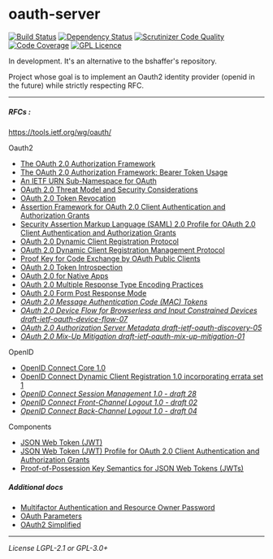 # oauth-server

[![Build Status](https://travis-ci.org/alexandre-le-borgne/oauth-server.svg?branch=master)](https://travis-ci.org/alexandre-le-borgne/oauth-server)
[![Dependency Status](https://www.versioneye.com/user/projects/5a6109f70fb24f00459108d2/badge.svg?style=flat-square)](https://www.versioneye.com/user/projects/5a6109f70fb24f00459108d2)
[![Scrutinizer Code Quality](https://scrutinizer-ci.com/g/alexandre-le-borgne/oauth-server/badges/quality-score.png?b=master)](https://scrutinizer-ci.com/g/alexandre-le-borgne/oauth-server/?branch=master)
[![Code Coverage](https://scrutinizer-ci.com/g/alexandre-le-borgne/oauth-server/badges/coverage.png?b=master)](https://scrutinizer-ci.com/g/alexandre-le-borgne/oauth-server/?branch=master)
[![GPL Licence](https://badges.frapsoft.com/os/gpl/gpl.png?v=103)](https://opensource.org/licenses/GPL-3.0/)



In development. It's an alternative to the bshaffer's repository.

Project whose goal is to implement an Oauth2 identity provider (openid in the future) while strictly respecting RFC.


---
##### RFCs :

https://tools.ietf.org/wg/oauth/

Oauth2

* [The OAuth 2.0 Authorization Framework](https://tools.ietf.org/html/rfc6749)
* [The OAuth 2.0 Authorization Framework: Bearer Token Usage](https://tools.ietf.org/html/rfc6750)
* [An IETF URN Sub-Namespace for OAuth](https://tools.ietf.org/html/rfc6755)
* [OAuth 2.0 Threat Model and Security Considerations](https://tools.ietf.org/html/rfc6819)
* [OAuth 2.0 Token Revocation](https://tools.ietf.org/html/rfc7009)
* [Assertion Framework for OAuth 2.0 Client Authentication and Authorization Grants](https://tools.ietf.org/html/rfc7521)
* [Security Assertion Markup Language (SAML) 2.0 Profile for OAuth 2.0 Client Authentication and Authorization Grants](https://tools.ietf.org/html/rfc7522)
* [OAuth 2.0 Dynamic Client Registration Protocol](https://tools.ietf.org/html/rfc7591)
* [OAuth 2.0 Dynamic Client Registration Management Protocol](https://tools.ietf.org/html/rfc7592)
* [Proof Key for Code Exchange by OAuth Public Clients](https://tools.ietf.org/html/rfc7636)
* [OAuth 2.0 Token Introspection](https://tools.ietf.org/html/rfc7662)
* [OAuth 2.0 for Native Apps](https://tools.ietf.org/html/rfc8252)
* [OAuth 2.0 Multiple Response Type Encoding Practices](http://openid.net/specs/oauth-v2-multiple-response-types-1_0.html)
* [OAuth 2.0 Form Post Response Mode](http://openid.net/specs/oauth-v2-form-post-response-mode-1_0.html)
* _[OAuth 2.0 Message Authentication Code (MAC) Tokens](https://tools.ietf.org/html/draft-ietf-oauth-v2-http-mac-05)_
* _[OAuth 2.0 Device Flow for Browserless and Input Constrained Devices
                        draft-ietf-oauth-device-flow-07](https://tools.ietf.org/html/draft-ietf-oauth-device-flow-07)_
* _[OAuth 2.0 Authorization Server Metadata
                         draft-ietf-oauth-discovery-05](https://tools.ietf.org/html/draft-ietf-oauth-discovery-05)_
* _[OAuth 2.0 Mix-Up Mitigation
                     draft-ietf-oauth-mix-up-mitigation-01](https://tools.ietf.org/html/draft-ietf-oauth-mix-up-mitigation-01)_      
     
                         
OpenID

* [OpenID Connect Core 1.0](http://openid.net/specs/openid-connect-core-1_0.html)
* [OpenID Connect Dynamic Client Registration 1.0 incorporating errata set 1](http://openid.net/specs/openid-connect-registration-1_0.html)
* _[OpenID Connect Session Management 1.0 - draft 28](http://openid.net/specs/openid-connect-session-1_0.html)_
* _[OpenID Connect Front-Channel Logout 1.0 - draft 02](http://openid.net/specs/openid-connect-frontchannel-1_0.html)_
* _[OpenID Connect Back-Channel Logout 1.0 - draft 04](http://openid.net/specs/openid-connect-backchannel-1_0.html)_


Components

* [JSON Web Token (JWT)](https://tools.ietf.org/html/rfc7519)
* [JSON Web Token (JWT) Profile for OAuth 2.0 Client Authentication and Authorization Grants](https://tools.ietf.org/html/rfc7523)
* [Proof-of-Possession Key Semantics for JSON Web Tokens (JWTs)](https://tools.ietf.org/html/rfc7800)

##### Additional docs

* [Multifactor Authentication and Resource Owner Password](https://auth0.com/docs/api-auth/tutorials/multifactor-resource-owner-password)
* [OAuth Parameters](https://www.iana.org/assignments/oauth-parameters/oauth-parameters.xhtml)
* [OAuth2 Simplified](https://aaronparecki.com/oauth-2-simplified/)
---

_License LGPL-2.1 or GPL-3.0+_
